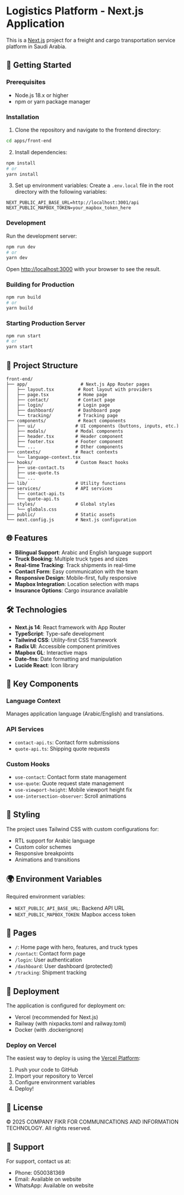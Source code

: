 # Logistics Platform - Next.js Application

This is a [Next.js](https://nextjs.org/) project for a freight and cargo transportation service platform in Saudi Arabia.

## 🚀 Getting Started

### Prerequisites

- Node.js 18.x or higher
- npm or yarn package manager

### Installation

1. Clone the repository and navigate to the frontend directory:

```bash
cd apps/front-end
```

2. Install dependencies:

```bash
npm install
# or
yarn install
```

3. Set up environment variables:
   Create a `.env.local` file in the root directory with the following variables:

```env
NEXT_PUBLIC_API_BASE_URL=http://localhost:3001/api
NEXT_PUBLIC_MAPBOX_TOKEN=your_mapbox_token_here
```

### Development

Run the development server:

```bash
npm run dev
# or
yarn dev
```

Open [http://localhost:3000](http://localhost:3000) with your browser to see the result.

### Building for Production

```bash
npm run build
# or
yarn build
```

### Starting Production Server

```bash
npm run start
# or
yarn start
```

## 📁 Project Structure

```
front-end/
├── app/                    # Next.js App Router pages
│   ├── layout.tsx         # Root layout with providers
│   ├── page.tsx           # Home page
│   ├── contact/           # Contact page
│   ├── login/             # Login page
│   ├── dashboard/         # Dashboard page
│   └── tracking/          # Tracking page
├── components/            # React components
│   ├── ui/               # UI components (buttons, inputs, etc.)
│   ├── modals/           # Modal components
│   ├── header.tsx        # Header component
│   ├── footer.tsx        # Footer component
│   └── ...               # Other components
├── contexts/             # React contexts
│   └── language-context.tsx
├── hooks/                # Custom React hooks
│   ├── use-contact.ts
│   ├── use-quote.ts
│   └── ...
├── lib/                  # Utility functions
├── services/             # API services
│   ├── contact-api.ts
│   └── quote-api.ts
├── styles/               # Global styles
│   └── globals.css
├── public/               # Static assets
└── next.config.js        # Next.js configuration
```

## 🌐 Features

- **Bilingual Support**: Arabic and English language support
- **Truck Booking**: Multiple truck types and sizes
- **Real-time Tracking**: Track shipments in real-time
- **Contact Form**: Easy communication with the team
- **Responsive Design**: Mobile-first, fully responsive
- **Mapbox Integration**: Location selection with maps
- **Insurance Options**: Cargo insurance available

## 🛠️ Technologies

- **Next.js 14**: React framework with App Router
- **TypeScript**: Type-safe development
- **Tailwind CSS**: Utility-first CSS framework
- **Radix UI**: Accessible component primitives
- **Mapbox GL**: Interactive maps
- **Date-fns**: Date formatting and manipulation
- **Lucide React**: Icon library

## 📝 Key Components

### Language Context

Manages application language (Arabic/English) and translations.

### API Services

- `contact-api.ts`: Contact form submissions
- `quote-api.ts`: Shipping quote requests

### Custom Hooks

- `use-contact`: Contact form state management
- `use-quote`: Quote request state management
- `use-viewport-height`: Mobile viewport height fix
- `use-intersection-observer`: Scroll animations

## 🎨 Styling

The project uses Tailwind CSS with custom configurations for:

- RTL support for Arabic language
- Custom color schemes
- Responsive breakpoints
- Animations and transitions

## 🌍 Environment Variables

Required environment variables:

- `NEXT_PUBLIC_API_BASE_URL`: Backend API URL
- `NEXT_PUBLIC_MAPBOX_TOKEN`: Mapbox access token

## 📱 Pages

- `/`: Home page with hero, features, and truck types
- `/contact`: Contact form page
- `/login`: User authentication
- `/dashboard`: User dashboard (protected)
- `/tracking`: Shipment tracking

## 🚢 Deployment

The application is configured for deployment on:

- Vercel (recommended for Next.js)
- Railway (with nixpacks.toml and railway.toml)
- Docker (with .dockerignore)

### Deploy on Vercel

The easiest way to deploy is using the [Vercel Platform](https://vercel.com/new):

1. Push your code to GitHub
2. Import your repository to Vercel
3. Configure environment variables
4. Deploy!

## 📄 License

© 2025 COMPANY FIKR FOR COMMUNICATIONS AND INFORMATION TECHNOLOGY. All rights reserved.

## 🤝 Support

For support, contact us at:

- Phone: 0500381369
- Email: Available on website
- WhatsApp: Available on website
